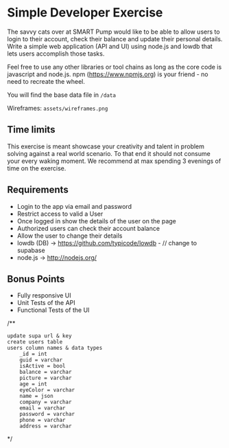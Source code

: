 # Simple Developer Exercise 

The savvy cats over at SMART Pump would like to be able to allow users to login to their account, check their balance and update their personal details. Write a simple web application (API and UI) using node.js and lowdb that lets users accomplish those tasks. 

Feel free to use any other libraries or tool chains as long as the core code is javascript and node.js. npm (https://www.npmjs.org) is your friend - no need to recreate the wheel. 

You will find the base data file in `/data`

Wireframes: `assets/wireframes.png`

## Time limits

This exercise is meant showcase your creativity and talent in problem solving against a real world scenario. To that end it should not consume your every waking moment. We recommend at max spending 3 evenings of time on the exercise. 

## Requirements

* Login to the app via email and password
* Restrict access to valid a User
* Once logged in show the details of the user on the page
* Authorized users can check their account balance
* Allow the user to change their details
* lowdb (DB) -> https://github.com/typicode/lowdb - // change to supabase 
* node.js -> http://nodejs.org/ 

## Bonus Points

* Fully responsive UI
* Unit Tests of the API
* Functional Tests of the UI


/**

    update supa url & key
    create users table
    users column names & data types
        _id = int
        guid = varchar
        isActive = bool
        balance = varchar
        picture = varchar
        age = int
        eyeColor = varchar
        name = json
        company = varchar 
        email = varchar
        password = varchar
        phone = varchar
        address = varchar

*/